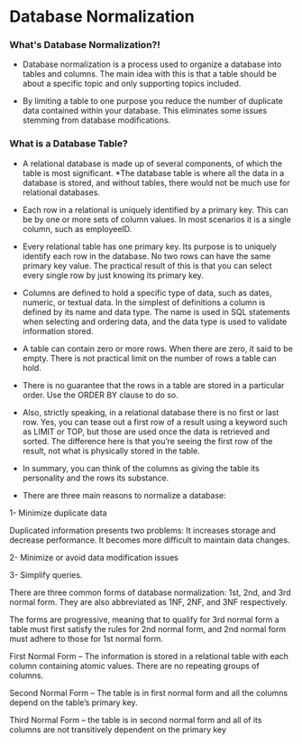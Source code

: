 # Database Normalization
### What's Database Normalization?!
* Database normalization is a process used to organize a database into tables and columns. The main idea with this is that a table should be about a specific topic and only supporting topics included.

* By limiting a table to one purpose you reduce the number of duplicate data contained within your database. This eliminates some issues stemming from database modifications.

### What is a Database Table?
* A relational database is made up of several components, of which the table is most significant. *The database table is where all the data in a database is stored, and without tables, there would not be much use for relational databases.

* Each row in a relational is uniquely identified by a primary key. This can be by one or more sets of column values. In most scenarios it is a single column, such as employeeID.

* Every relational table has one primary key. Its purpose is to uniquely identify each row in the database. No two rows can have the same primary key value. The practical result of this is that you can select every single row by just knowing its primary key.

* Columns are defined to hold a specific type of data, such as dates, numeric, or textual data. In the simplest of definitions a column is defined by its name and data type. The name is used in SQL statements when selecting and ordering data, and the data type is used to validate information stored.

* A table can contain zero or more rows. When there are zero, it said to be empty. There is not practical limit on the number of rows a table can hold.

* There is no guarantee that the rows in a table are stored in a particular order. Use the ORDER BY clause to do so.

* Also, strictly speaking, in a relational database there is no first or last row. Yes, you can tease out a first row of a result using a keyword such as LIMIT or TOP, but those are used once the data is retrieved and sorted. The difference here is that you’re seeing the first row of the result, not what is physically stored in the table.

* In summary, you can think of the columns as giving the table its personality and the rows its substance.

* There are three main reasons to normalize a database:

1- Minimize duplicate data

Duplicated information presents two problems:
It increases storage and decrease performance.
It becomes more difficult to maintain data changes.

2- Minimize or avoid data modification issues

3- Simplify queries.

There are three common forms of database normalization: 1st, 2nd, and 3rd normal form. They are also abbreviated as 1NF, 2NF, and 3NF respectively.


The forms are progressive, meaning that to qualify for 3rd normal form a table must first satisfy the rules for 2nd normal form, and 2nd normal form must adhere to those for 1st normal form.


First Normal Form – The information is stored in a relational table with each column containing atomic values. There are no repeating groups of columns.


Second Normal Form – The table is in first normal form and all the columns depend on the table’s primary key.


Third Normal Form – the table is in second normal form and all of its columns are not transitively dependent on the primary key

